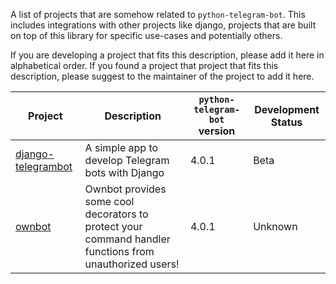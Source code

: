 A list of projects that are somehow related to `python-telegram-bot`. This includes integrations with other projects like django, projects that are built on top of this library for specific use-cases and potentially others.

If you are developing a project that fits this description, please add it here in alphabetical order. If you found a project that project that fits this description, please suggest to the maintainer of the project to add it here.

| Project | Description | `python-telegram-bot` version | Development Status |
| ------- | ----------- | ----------------------------- | ------------------ |
| [django-telegrambot](https://github.com/JungDev/django-telegrambot) | A simple app to develop Telegram bots with Django | 4.0.1 | Beta |
| [ownbot](https://github.com/michaelimfeld/ownbot) | Ownbot provides some cool decorators to protect your command handler functions from unauthorized users! | 4.0.1 | Unknown |